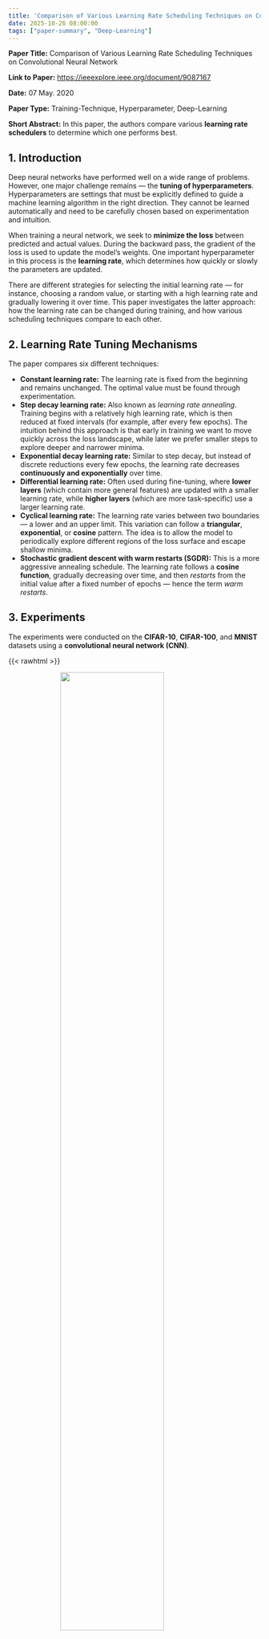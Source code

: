 ```yaml
---
title: 'Comparison of Various Learning Rate Scheduling Techniques on Convolutional Neural Network'
date: 2025-10-26 08:00:00
tags: ["paper-summary", "Deep-Learning"]
---
```


**Paper Title:** Comparison of Various Learning Rate Scheduling Techniques on Convolutional Neural Network

**Link to Paper:** https://ieeexplore.ieee.org/document/9087167

**Date:** 07 May. 2020

**Paper Type:** Training-Technique, Hyperparameter, Deep-Learning

**Short Abstract:**
In this paper, the authors compare various **learning rate schedulers** to determine which one performs best.

## 1. Introduction

Deep neural networks have performed well on a wide range of problems. However, one major challenge remains — the **tuning of hyperparameters**.
Hyperparameters are settings that must be explicitly defined to guide a machine learning algorithm in the right direction. They cannot be learned automatically and need to be carefully chosen based on experimentation and intuition.

When training a neural network, we seek to **minimize the loss** between predicted and actual values. During the backward pass, the gradient of the loss is used to update the model’s weights. One important hyperparameter in this process is the **learning rate**, which determines how quickly or slowly the parameters are updated.

There are different strategies for selecting the initial learning rate — for instance, choosing a random value, or starting with a high learning rate and gradually lowering it over time.
This paper investigates the latter approach: how the learning rate can be changed during training, and how various scheduling techniques compare to each other.

## 2. Learning Rate Tuning Mechanisms

The paper compares six different techniques:
* **Constant learning rate:**
  The learning rate is fixed from the beginning and remains unchanged. The optimal value must be found through experimentation.
* **Step decay learning rate:**
  Also known as *learning rate annealing*. Training begins with a relatively high learning rate, which is then reduced at fixed intervals (for example, after every few epochs).
  The intuition behind this approach is that early in training we want to move quickly across the loss landscape, while later we prefer smaller steps to explore deeper and narrower minima.
* **Exponential decay learning rate:**
  Similar to step decay, but instead of discrete reductions every few epochs, the learning rate decreases **continuously and exponentially** over time.
* **Differential learning rate:**
  Often used during fine-tuning, where **lower layers** (which contain more general features) are updated with a smaller learning rate, while **higher layers** (which are more task-specific) use a larger learning rate.
* **Cyclical learning rate:**
  The learning rate varies between two boundaries — a lower and an upper limit.
  This variation can follow a **triangular**, **exponential**, or **cosine** pattern. The idea is to allow the model to periodically explore different regions of the loss surface and escape shallow minima.
* **Stochastic gradient descent with warm restarts (SGDR):**
  This is a more aggressive annealing schedule. The learning rate follows a **cosine function**, gradually decreasing over time, and then *restarts* from the initial value after a fixed number of epochs — hence the term *warm restarts*.

## 3. Experiments

The experiments were conducted on the **CIFAR-10**, **CIFAR-100**, and **MNIST** datasets using a **convolutional neural network (CNN)**.

{{< rawhtml >}}

<figure>
    <img style="display: block; margin-left: auto; margin-right: auto; width:70%" src="/attachments/learning_rate_scheduler_training.png">
</figure>
{{< /rawhtml >}}

{{< rawhtml >}}

<figure>
    <img style="display: block; margin-left: auto; margin-right: auto; width:70%" src="/attachments/learning_rate_scheduler_result.png">
</figure>
{{< /rawhtml >}}

## 4. Conclusion

It appears that the **cyclical learning rate scheduler** performs the best on these specific datasets and architectures, providing faster convergence and improved accuracy compared to the other methods.
